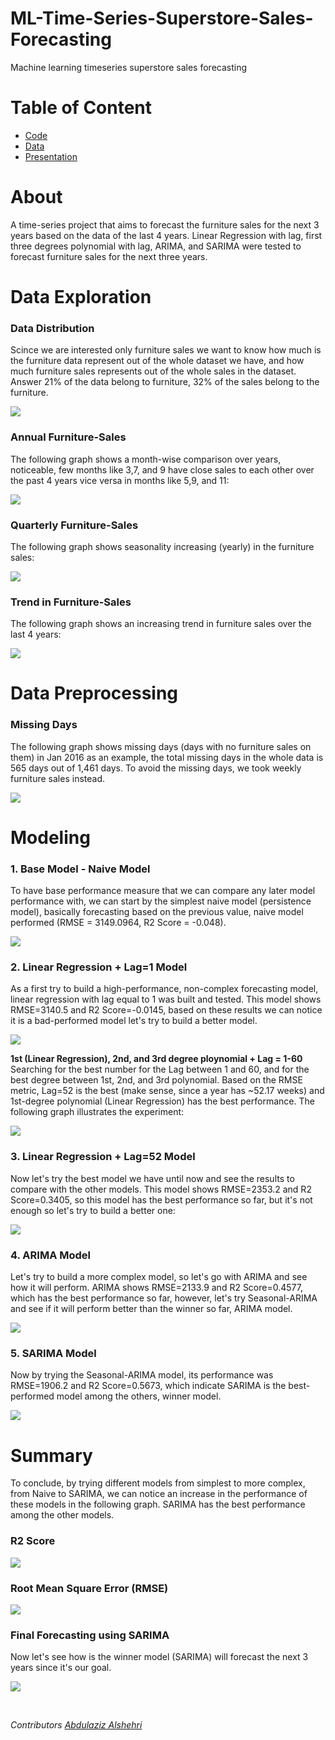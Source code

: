 # ML-Time-Series-Superstore-Sales-Forecasting
Machine learning timeseries superstore sales forecasting




# Table of Content
- [Code](https://github.com/AbdulazizAlshehri/ML-Time-Series-Superstore-Sales-Forecasting/blob/main/code/Superstore_Sales_Forecasting_.ipynb)
- [Data](https://github.com/AbdulazizAlshehri/ML-Time-Series-Superstore-Sales-Forecasting/blob/main/datasets/Sample%20-%20Superstore.xls)
- [Presentation](https://github.com/AbdulazizAlshehri/ML-Time-Series-Superstore-Sales-Forecasting/blob/main/presentation/Furniture%20Sales%20Forecasting.pdf)




# About
A time-series project that aims to forecast the furniture sales for the next 3 years based on the data of the last 4 years. Linear Regression with lag, first three degrees polynomial with lag, ARIMA, and SARIMA were tested to forecast furniture sales for the next three years.




# Data Exploration

### Data Distribution
Scince we are interested only furniture sales we want to know how much is the furniture data represent out of the whole dataset we have, and how much furniture sales represents out of the whole sales in the dataset. Answer 21% of the data belong to furniture, 32% of the sales belong to the furniture.

![](graphs/data_disturbution.png?raw=true "")


### Annual Furniture-Sales
The following graph shows a month-wise comparison over years, noticeable, few months like 3,7, and 9 have close sales to each other over the past 4 years vice versa in months like 5,9, and 11: 

![](graphs/furniture_sales_annual.png?raw=true "")


### Quarterly Furniture-Sales
The following graph shows seasonality increasing (yearly) in the furniture sales: 

![](graphs/furniture_sales_quarterly.png?raw=true "")


### Trend in Furniture-Sales
The following graph shows an increasing trend in furniture sales over the last 4 years:

![](graphs/trend.png?raw=true "")




# Data Preprocessing


### Missing Days
The following graph shows missing days (days with no furniture sales on them) in Jan 2016 as an example, the total missing days in the whole data is 565 days out of 1,461 days. To avoid the missing days, we took weekly furniture sales instead.

![](graphs/missing_values_in_daily_furniture_sales.png?raw=true "")




# Modeling


### 1. Base Model - Naive Model
To have base performance measure that we can compare any later model performance with, we can start by the simplest naive model (persistence model), basically forecasting based on the previous value, naive model performed (RMSE = 3149.0964, R2 Score = -0.048).

![](graphs/model_evaluation_naive.png?raw=true "")


### 2. Linear Regression + Lag=1 Model
As a first try to build a high-performance, non-complex forecasting model, linear regression with lag equal to 1 was built and tested. This model shows RMSE=3140.5 and R2 Score=-0.0145, based on these results we can notice it is a bad-performed model let's try to build a better model.

![](graphs/model_evaluation_linear_regression_lag_1.png?raw=true "")


**1st (Linear Regression), 2nd, and 3rd degree ploynomial + Lag = 1-60** 
Searching for the best number for the Lag between 1 and 60, and for the best degree between 1st, 2nd, and 3rd polynomial. Based on the RMSE metric, Lag=52 is the best (make sense, since a year has ~52.17 weeks) and 1st-degree polynomial (Linear Regression) has the best performance. The following graph illustrates the experiment:

![](graphs/three_degree_polynomial_comparison.png?raw=true "")


### 3. Linear Regression + Lag=52 Model
Now let's try the best model we have until now and see the results to compare with the other models. This model shows RMSE=2353.2 and R2 Score=0.3405, so this model has the best performance so far, but it's not enough so let's try to build a better one: 

![](graphs/model_evaluation_linear_regression_lag_52.png?raw=true "")


### 4. ARIMA Model
Let's try to build a more complex model, so let's go with ARIMA and see how it will perform. ARIMA shows RMSE=2133.9 and R2 Score=0.4577, which has the best performance so far, however, let's try Seasonal-ARIMA and see if it will perform better than the winner so far, ARIMA model.

![](graphs/model_evaluation_ARIMA.png?raw=true "")


### 5. SARIMA Model
Now by trying the Seasonal-ARIMA model, its performance was RMSE=1906.2 and R2 Score=0.5673, which indicate SARIMA is the best-performed model among the others, winner model.

![](graphs/model_evaluation_SARIMA.png?raw=true "")




# Summary
To conclude, by trying different models from simplest to more complex, from Naive to SARIMA, we can notice an increase in the performance of these models in the following graph. SARIMA has the best performance among the other models.


### R2 Score 

![](graphs/evaluation_r2_score.png?raw=true "")


### Root Mean Square Error (RMSE)

![](graphs/evaluation_rmse.png?raw=true "")


### Final Forecasting using SARIMA
Now let's see how is the winner model (SARIMA) will forecast the next 3 years since it's our goal.

![](graphs/model_forecasting_final.png?raw=true "")




</br>

*Contributors [Abdulaziz Alshehri](https://github.com/AbdulazizAlshehri)*
